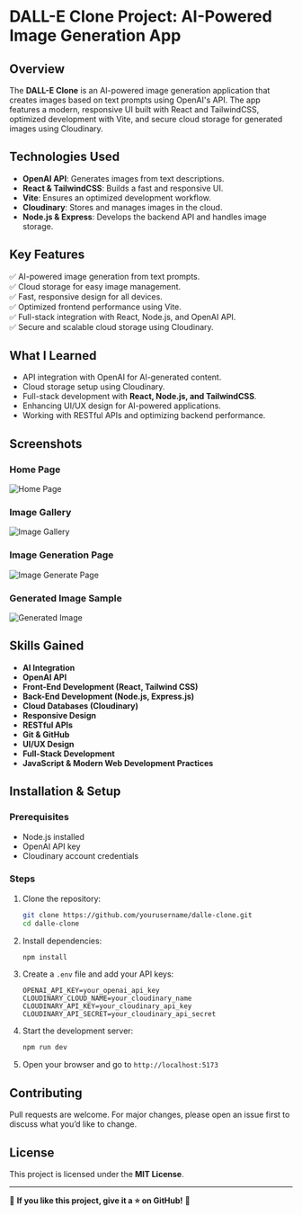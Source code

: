 # DALL-E Clone Project: AI-Powered Image Generation App

## Overview
The **DALL-E Clone** is an AI-powered image generation application that creates images based on text prompts using OpenAI's API. The app features a modern, responsive UI built with React and TailwindCSS, optimized development with Vite, and secure cloud storage for generated images using Cloudinary.

## Technologies Used
- **OpenAI API**: Generates images from text descriptions.
- **React & TailwindCSS**: Builds a fast and responsive UI.
- **Vite**: Ensures an optimized development workflow.
- **Cloudinary**: Stores and manages images in the cloud.
- **Node.js & Express**: Develops the backend API and handles image storage.

## Key Features
✅ AI-powered image generation from text prompts.  
✅ Cloud storage for easy image management.  
✅ Fast, responsive design for all devices.  
✅ Optimized frontend performance using Vite.  
✅ Full-stack integration with React, Node.js, and OpenAI API.  
✅ Secure and scalable cloud storage using Cloudinary.

## What I Learned
- API integration with OpenAI for AI-generated content.
- Cloud storage setup using Cloudinary.
- Full-stack development with **React, Node.js, and TailwindCSS**.
- Enhancing UI/UX design for AI-powered applications.
- Working with RESTful APIs and optimizing backend performance.

## Screenshots
### Home Page
![Home Page](https://miro.medium.com/v2/resize:fit:786/format:webp/1*DpApXelIDAOyRupjqz9OLQ.png)

### Image Gallery
![Image Gallery](https://miro.medium.com/v2/resize:fit:786/format:webp/1*z-4i_4vEJYJwPgO0QSi5JA.png)

### Image Generation Page
![Image Generate Page](https://miro.medium.com/v2/resize:fit:786/format:webp/1*daK3IP01zJPH7Lu9BIeO5A.png)

### Generated Image Sample
![Generated Image](https://miro.medium.com/v2/resize:fit:786/format:webp/1*huMQwDd3c1OQ4mGgMY11ig.jpeg)

## Skills Gained
- **AI Integration**
- **OpenAI API**
- **Front-End Development (React, Tailwind CSS)**
- **Back-End Development (Node.js, Express.js)**
- **Cloud Databases (Cloudinary)**
- **Responsive Design**
- **RESTful APIs**
- **Git & GitHub**
- **UI/UX Design**
- **Full-Stack Development**
- **JavaScript & Modern Web Development Practices**

## Installation & Setup
### Prerequisites
- Node.js installed
- OpenAI API key
- Cloudinary account credentials

### Steps
1. Clone the repository:
   ```sh
   git clone https://github.com/yourusername/dalle-clone.git
   cd dalle-clone
   ```
2. Install dependencies:
   ```sh
   npm install
   ```
3. Create a `.env` file and add your API keys:
   ```env
   OPENAI_API_KEY=your_openai_api_key
   CLOUDINARY_CLOUD_NAME=your_cloudinary_name
   CLOUDINARY_API_KEY=your_cloudinary_api_key
   CLOUDINARY_API_SECRET=your_cloudinary_api_secret
   ```
4. Start the development server:
   ```sh
   npm run dev
   ```
5. Open your browser and go to `http://localhost:5173`

## Contributing
Pull requests are welcome. For major changes, please open an issue first to discuss what you’d like to change.

## License
This project is licensed under the **MIT License**.

---
📌 **If you like this project, give it a ⭐ on GitHub!** 🚀
